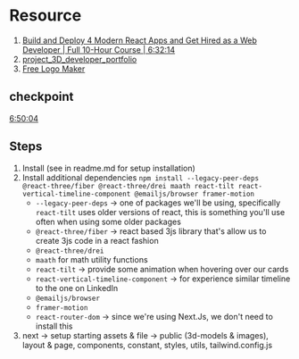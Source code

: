 # Resource

1. [Build and Deploy 4 Modern React Apps and Get Hired as a Web Developer | Full 10-Hour Course | 6:32:14](https://youtu.be/tllZWCQZ9_0?t=23534)
2. [project_3D_developer_portfolio](https://github.com/adrianhajdin/project_3D_developer_portfolio)
3. [Free Logo Maker](https://logo.com/)

## checkpoint

[6:50:04](https://youtu.be/tllZWCQZ9_0?t=24294)

## Steps

1. Install (see in readme.md for setup installation)
2. Install additional dependencies `npm install --legacy-peer-deps @react-three/fiber @react-three/drei maath react-tilt react-vertical-timeline-component @emailjs/browser framer-motion`
   - `--legacy-peer-deps` -> one of packages we'll be using, specifically `react-tilt` uses older versions of react, this is something you'll use often when using some older packages
   - `@react-three/fiber` -> react based 3js library that's allow us to create 3js code in a react fashion
   - `@react-three/drei`
   - `maath` for math utility functions
   - `react-tilt` -> provide some animation when hovering over our cards
   - `react-vertical-timeline-component` -> for experience similar timeline to the one on LinkedIn
   - `@emailjs/browser`
   - `framer-motion`
   - `react-router-dom` -> since we're using Next.Js, we don't need to install this
3. next -> setup starting assets & file -> public (3d-models & images), layout & page, components, constant, styles, utils, tailwind.config.js
